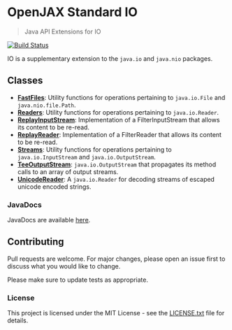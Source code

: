 # OpenJAX Standard IO

> Java API Extensions for IO

[![Build Status](https://travis-ci.org/openjax/standard-io.png)](https://travis-ci.org/openjax/standard-io)

IO is a supplementary extension to the `java.io` and `java.nio` packages.

## Classes

* **[FastFiles](src/main/java/org/openjax/standard/io/FastFiles.java)**: Utility functions for operations pertaining to `java.io.File` and `java.nio.file.Path`.
* **[Readers](src/main/java/org/openjax/standard/io/Readers.java)**: Utility functions for operations pertaining to `java.io.Reader`.
* **[ReplayInputStream](src/main/java/org/openjax/standard/io/ReplayInputStream.java)**: Implementation of a FilterInputStream that allows its content to be re-read.
* **[ReplayReader](src/main/java/org/openjax/standard/io/ReplayReader.java)**: Implementation of a FilterReader that allows its content to be re-read.
* **[Streams](src/main/java/org/openjax/standard/io/Streams.java)**: Utility functions for operations pertaining to `java.io.InputStream` and `java.io.OutputStream`.
* **[TeeOutputStream](src/main/java/org/openjax/standard/io/TeeOutputStream.java)**: `java.io.OutputStream` that propagates its method calls to an array of output streams.
* **[UnicodeReader](src/main/java/org/openjax/standard/io/UnicodeReader.java)**: A `java.io.Reader` for decoding streams of escaped unicode encoded strings.

### JavaDocs

JavaDocs are available [here](https://standard.openjax.org/io/apidocs/).

## Contributing

Pull requests are welcome. For major changes, please open an issue first to discuss what you would like to change.

Please make sure to update tests as appropriate.

### License

This project is licensed under the MIT License - see the [LICENSE.txt](LICENSE.txt) file for details.